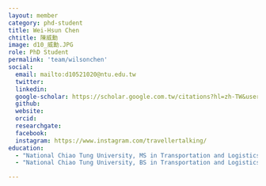 ```yaml
---
layout: member
category: phd-student
title: Wei-Hsun Chen
chtitle: 陳威勳
image: d10_威勳.JPG
role: PhD Student
permalink: 'team/wilsonchen'
social:
  email: mailto:d10521020@ntu.edu.tw
  twitter: 
  linkedin: 
  google-scholar: https://scholar.google.com.tw/citations?hl=zh-TW&user=r84M90IAAAAJ&view_op=list_works&gmla=ABOlHiwuLop6wkNgtzrrsPMrVve3B91PHlAyeAb6y7G0XD2Q2BshhbHWsfN139UUMy33E-YYQYEDyW7zu9A6UTx4-TlDUCXW2_l-9R8_oFY
  github: 
  website: 
  orcid: 
  researchgate: 
  facebook: 
  instagram: https://www.instagram.com/travellertalking/
education:
  - "National Chiao Tung University, MS in Transportation and Logistics Management (Traffic and Transportation Program) (2018)"
  - "National Chiao Tung University, BS in Transportation and Logistics Management (2015)"

---
```



